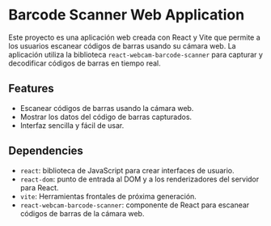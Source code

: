 # Barcode Scanner Web Application

Este proyecto es una aplicación web creada con React y Vite que permite a los usuarios escanear códigos de barras usando su cámara web. La aplicación utiliza la biblioteca `react-webcam-barcode-scanner` para capturar y decodificar códigos de barras en tiempo real.

## Features

- Escanear códigos de barras usando la cámara web.
- Mostrar los datos del código de barras capturados.
- Interfaz sencilla y fácil de usar.

## Dependencies

- `react`: biblioteca de JavaScript para crear interfaces de usuario.
- `react-dom`: punto de entrada al DOM y a los renderizadores del servidor para React.
- `vite`: Herramientas frontales de próxima generación.
- `react-webcam-barcode-scanner`: componente de React para escanear códigos de barras de la cámara web.
